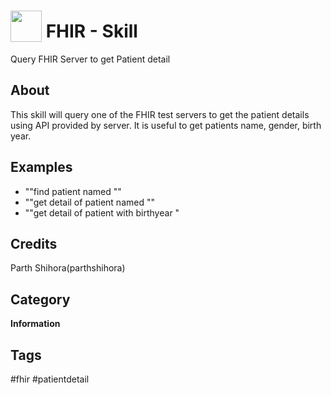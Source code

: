 # <img src='https://rawgithub.com/FortAwesome/Font-Awesome/master/advanced-options/raw-svg/solid/robot.svg ' card_color='#40dbb0' width='50' height='50' style='vertical-align:bottom'/> FHIR - Skill
Query FHIR Server to get Patient detail

## About 
This skill will query one  of the FHIR test servers to get the patient details using API provided by server. It is useful to get patients name, gender, birth year.

## Examples 
* ""find patient named <firstname> <lastname>""
* ""get detail of patient named <firstname> <lastname>""
* ""get detail of patient <fistname> <lastname> with birthyear <birthyear>"

## Credits 
Parth Shihora(parthshihora)

## Category
**Information**

## Tags
#fhir
#patientdetail
